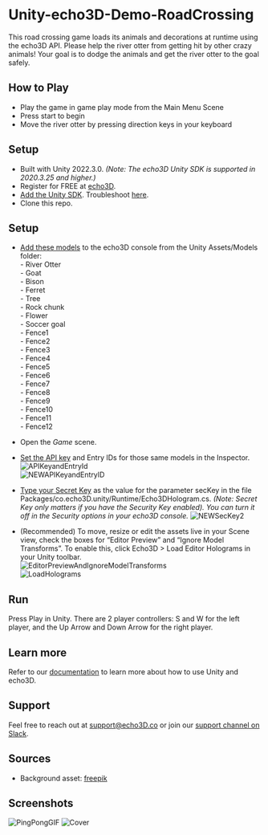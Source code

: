 # Unity-echo3D-Demo-RoadCrossing
This road crossing game loads its animals and decorations at runtime using the echo3D API. 
Please help the river otter from getting hit by other crazy animals!
Your goal is to dodge the animals and get the river otter to the goal safely.

## How to Play
* Play the game in game play mode from the Main Menu Scene
* Press start to begin
* Move the river otter by pressing direction keys in your keyboard



## Setup
* Built with Unity 2022.3.0.  _(Note: The echo3D Unity SDK is supported in 2020.3.25 and higher.)_
* Register for FREE at [echo3D](https://console.echo3D.co/#/auth/register).
* [Add the Unity SDK](https://medium.com/r/?url=https%3A%2F%2Fdocs.echo3d.co%2Funity%2Finstallation). Troubleshoot [here](https://docs.echo3d.com/unity/troubleshooting#im-getting-a-newtonsoft.json.dll-error-in-unity).
* Clone this repo. 


## Setup
* [Add these models](https://docs.echo3D.co/quickstart/add-a-3d-model) to the echo3D console from the Unity Assets/Models folder:  <br>
      - River Otter <br>
      - Goat <br>
      - Bison <br>
      - Ferret <br>
      - Tree <br>
      - Rock chunk <br>
      - Flower <br>
      - Soccer goal <br>
      - Fence1 <br>
      - Fence2 <br>
      - Fence3 <br>
      - Fence4 <br>
      - Fence5 <br>
      - Fence6 <br>
      - Fence7 <br>
      - Fence8 <br>
      - Fence9 <br>
      - Fence10 <br>
      - Fence11 <br>
      - Fence12 <br>


* Open the _Game_ scene.
  
* [Set the API key](https://docs.echo3d.co/quickstart/access-the-console) and Entry IDs for those same models in the Inspector. <br>
![APIKeyandEntryId](https://user-images.githubusercontent.com/99516371/195749269-f7a43477-b67a-49e8-a212-6abdb9c948fd.png)<br>
![NEWAPIKeyandEntryID](https://user-images.githubusercontent.com/99516371/205407613-b746840f-8e8a-4ec8-b056-a680395dfab4.png)<br>

* [Type your Secret Key](https://docs.echo3d.co/web-console/deliver-pages/security-page#secret-key) as the value for the parameter secKey in the file Packages/co.echo3D.unity/Runtime/Echo3DHologram.cs. _(Note: Secret Key only matters if you have the Security Key enabled). You can turn it off in the Security options in your echo3D console._
![NEWSecKey2](https://user-images.githubusercontent.com/99516371/195749308-b2349a3b-7e43-4d3c-8f09-fbfa9d3cb0be.png)<br>


* (Recommended) To move, resize or edit the assets live in your Scene view, check the boxes for “Editor Preview” and “Ignore Model Transforms”. To enable this, click Echo3D > Load Editor Holograms in your Unity toolbar. <br>
![EditorPreviewAndIgnoreModelTransforms](https://user-images.githubusercontent.com/99516371/195749348-dc0b06ad-efa6-4dbd-962f-0119b5c33ea0.png)<br>
![LoadHolograms](https://user-images.githubusercontent.com/99516371/195749354-b2295183-f877-444a-af22-ed87ffb17705.png) <br>


## Run
Press Play in Unity. There are 2 player controllers: S and W for the left player, and the Up Arrow and Down Arrow for the right player.

## Learn more
Refer to our [documentation](https://docs.echo3D.co/unity/) to learn more about how to use Unity and echo3D.

## Support
Feel free to reach out at [support@echo3D.co](mailto:support@echo3D.co) or join our [support channel on Slack](https://go.echo3D.co/join). 

## Sources
* Background asset: [freepik](https://medium.com/r/?url=https%3A%2F%2Fwww.freepik.com%2Ffree-vector%2Fdetailed-table-tennis-logo_9891974.htm%23query%3Dping%2520pong%2520logo%26position%3D4%26from_view%3Dsearch)

## Screenshots
![PingPongGIF](https://user-images.githubusercontent.com/99516371/176971241-345a9051-654f-4868-97e7-b80846fa876b.gif)
![Cover](https://user-images.githubusercontent.com/99516371/176971315-14af730a-795d-4b00-bf63-23cf6ed455f5.png)

